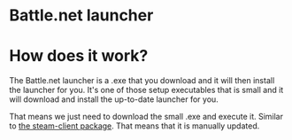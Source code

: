 # Battle.net launcher 

# How does it work?

The Battle.net launcher is a .exe that you download and it will then install the launcher for you. It's one of those setup executables that is small and it will download and install the up-to-date launcher for you. 

That means we just need to download the small .exe and execute it. Similar to [the steam-client package](https://github.com/mikecole/chocolatey-packages/tree/edf664202a8a5300106ec5f4671cd19b05164143/manual/steam-client). That means that it is manually updated. 